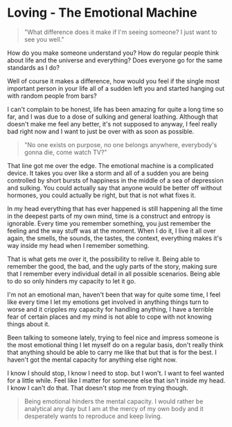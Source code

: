 # Loving - The Emotional Machine

>"What difference does it make if I'm seeing someone? I just want to see you well."

How do you make someone understand you? How do regular people think about life and the universe and everything? Does everyone go for the same standards as I do?

Well of course it makes a difference, how would you feel if the single most important person in your life all of a sudden left you and started hanging out with random people from bars?

I can't complain to be honest, life has been amazing for quite a long time so far, and I was due to a dose of sulking and general loathing. Although that doesn't make me feel any better, it's not supposed to anyway, I feel really bad right now and I want to just be over with as soon as possible.

>"No one exists on purpose, no one belongs anywhere, everybody's gonna die, come watch TV?"

That line got me over the edge. The emotional machine is a complicated device. It takes you over like a storm and all of a sudden you are being controlled by short bursts of happiness in the middle of a sea of depression and sulking. You could actually say that anyone would be better off without hormones, you could actually be right, but that is not what fixes it.

In my head everything that has ever happened is still happening all the time in the deepest parts of my own mind, time is a construct and entropy is ignorable. Every time you remember something, you just remember the feeling and the way stuff was at the moment. When I do it, I live it all over again, the smells, the sounds, the tastes, the context, everything makes it's way inside my head when I remember something.

That is what gets me over it, the possibility to relive it. Being able to remember the good, the bad, and the ugly parts of the story, making sure that I remember every individual detail in all possible scenarios. Being able to do so only hinders my capacity to let it go.

I'm not an emotional man, haven't been that way for quite some time, I feel like every time I let my emotions get involved in anything things turn to worse and it cripples my capacity for handling anything, I have a terrible fear of certain places and my mind is not able to cope with not knowing things about it.

Been talking to someone lately, trying to feel nice and impress someone is the most emotional thing I let myself do on a regular basis, don't really think that anything should be able to carry me like that but that is for the best. I haven't got the mental capacity for anything else right now.

I know I should stop, I know I need to stop. but I won't. I want to feel wanted for a little while. Feel like I matter for someone else that isn't inside my head. I know I can't do that. That doesn't stop me from trying though.

>Being emotional hinders the mental capacity. I would rather be analytical any day but I am at the mercy of my own body and it desperately wants to reproduce and keep living.
